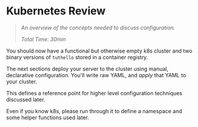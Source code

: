 # Kubernetes Review

> _An overview of the concepts needed to discuss configuration._
>
> _Total Time: 30min_

You should now have a functional but otherwise empty
k8s cluster and two binary versions of `tuthello`
stored in a container registry.

The next sections deploy your server to the cluster
using manual, declarative configuration.  You'll
write raw YAML, and _apply_ that YAML to your cluster.

This defines a reference point for higher level
configuration techniques discussed later.

Even if you know k8s, please run through it to define
a namespace and some helper functions used later.

